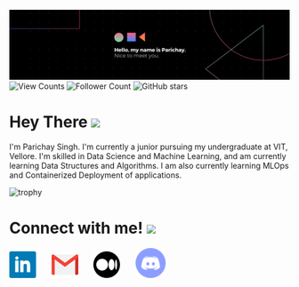 [![Parichay's GitHub Banner](./src/banner.png)](https://www.linkedin.com/in/parichaysingh/)
![View Counts](https://komarev.com/ghpvc/?username=your-github-Parichay-Singh&color=blue)
![Follower Count](https://img.shields.io/github/followers/Parichay-Singh?label=Followers&logo=github&style=flat-square&color=purple)
![GitHub stars](https://img.shields.io/github/stars/Parichay-Singh?label=%E2%AD%90GitHub%20stars&style=flat-square&color=pink)

# Hey There <img src="https://media.giphy.com/media/42tS2cfBtj8Y/giphy.gif" width="50">
I'm Parichay Singh. I'm currently a junior pursuing my undergraduate at VIT, Vellore. I'm skilled in Data Science and Machine Learning, and am currently learning Data Structures and Algorithms.  I am also currently learning MLOps and Containerized Deployment of applications.

![trophy](https://github-profile-trophy.vercel.app/?username=Parichay-Singh&theme=nord&title=Joined2020,Stars,Commit,Followers,PullRequest,Repositories&align=center)

# Connect with me!  <img src="https://media.giphy.com/media/TEILCythSScYyaaEDK/giphy.gif" width="70">
<p align="left">
<a href="https://www.linkedin.com/in/parichaysingh/"><img src="./src/linkedin.png" width="48"></a>&nbsp;&nbsp;&nbsp;&nbsp;&nbsp;&nbsp;
<a href="mailto:parichaysingh2000@gmail.com"><img src="./src/gmail.png" width="48"></a>&nbsp;&nbsp;&nbsp;&nbsp;&nbsp;&nbsp;
<a href="https://medium.com/@parichaysingh2000"><img src="./src/medium.png" width="48"></a>&nbsp;&nbsp;&nbsp;&nbsp;&nbsp;&nbsp;
<a href="https://discordapp.com/users/691703109554143372"><img src="./src/discord.png" width="54"></a>&nbsp;&nbsp;&nbsp;&nbsp;&nbsp;&nbsp;
</p>
